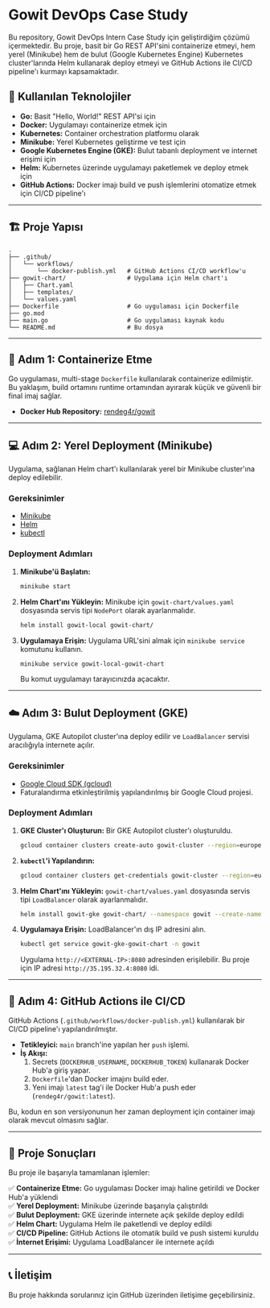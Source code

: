# Gowit DevOps Case Study

Bu repository, Gowit DevOps Intern Case Study için geliştirdiğim çözümü içermektedir. Bu proje, basit bir Go REST API'sini containerize etmeyi, hem yerel (Minikube) hem de bulut (Google Kubernetes Engine) Kubernetes cluster'larında Helm kullanarak deploy etmeyi ve GitHub Actions ile CI/CD pipeline'ı kurmayı kapsamaktadır.

## 🚀 Kullanılan Teknolojiler

- **Go:** Basit "Hello, World!" REST API'si için
- **Docker:** Uygulamayı containerize etmek için
- **Kubernetes:** Container orchestration platformu olarak
- **Minikube:** Yerel Kubernetes geliştirme ve test için
- **Google Kubernetes Engine (GKE):** Bulut tabanlı deployment ve internet erişimi için
- **Helm:** Kubernetes üzerinde uygulamayı paketlemek ve deploy etmek için
- **GitHub Actions:** Docker imajı build ve push işlemlerini otomatize etmek için CI/CD pipeline'ı

---

## 🏗️ Proje Yapısı

```
.
├── .github/
│   └── workflows/
│       └── docker-publish.yml   # GitHub Actions CI/CD workflow'u
├── gowit-chart/                 # Uygulama için Helm chart'ı
│   ├── Chart.yaml
│   ├── templates/
│   └── values.yaml
├── Dockerfile                   # Go uygulaması için Dockerfile
├── go.mod
├── main.go                      # Go uygulaması kaynak kodu
└── README.md                    # Bu dosya
```

---

## 🐳 Adım 1: Containerize Etme

Go uygulaması, multi-stage `Dockerfile` kullanılarak containerize edilmiştir. Bu yaklaşım, build ortamını runtime ortamından ayırarak küçük ve güvenli bir final imaj sağlar.

- **Docker Hub Repository:** [rendeg4r/gowit](https://hub.docker.com/r/rendeg4r/gowit)

---

## 💻 Adım 2: Yerel Deployment (Minikube)

Uygulama, sağlanan Helm chart'ı kullanılarak yerel bir Minikube cluster'ına deploy edilebilir.

### Gereksinimler

- [Minikube](https://minikube.sigs.k8s.io/docs/start/)
- [Helm](https://helm.sh/docs/intro/install/)
- [kubectl](https://kubernetes.io/docs/tasks/tools/install-kubectl/)

### Deployment Adımları

1.  **Minikube'ü Başlatın:**
    ```bash
    minikube start
    ```

2.  **Helm Chart'ını Yükleyin:**
    Minikube için `gowit-chart/values.yaml` dosyasında servis tipi `NodePort` olarak ayarlanmalıdır.
    ```bash
    helm install gowit-local gowit-chart/
    ```

3.  **Uygulamaya Erişin:**
    Uygulama URL'sini almak için `minikube service` komutunu kullanın.
    ```bash
    minikube service gowit-local-gowit-chart
    ```
    Bu komut uygulamayı tarayıcınızda açacaktır.

---

## ☁️ Adım 3: Bulut Deployment (GKE)

Uygulama, GKE Autopilot cluster'ına deploy edilir ve `LoadBalancer` servisi aracılığıyla internete açılır.

### Gereksinimler

- [Google Cloud SDK (gcloud)](https://cloud.google.com/sdk/docs/install)
- Faturalandırma etkinleştirilmiş yapılandırılmış bir Google Cloud projesi.

### Deployment Adımları

1.  **GKE Cluster'ı Oluşturun:**
    Bir GKE Autopilot cluster'ı oluşturuldu.
    ```bash
    gcloud container clusters create-auto gowit-cluster --region=europe-west1
    ```

2.  **`kubectl`'i Yapılandırın:**
    ```bash
    gcloud container clusters get-credentials gowit-cluster --region=europe-west1
    ```

3.  **Helm Chart'ını Yükleyin:**
    `gowit-chart/values.yaml` dosyasında servis tipi `LoadBalancer` olarak ayarlanmalıdır.
    ```bash
    helm install gowit-gke gowit-chart/ --namespace gowit --create-namespace
    ```

4.  **Uygulamaya Erişin:**
    LoadBalancer'ın dış IP adresini alın.
    ```bash
    kubectl get service gowit-gke-gowit-chart -n gowit
    ```
    Uygulama `http://<EXTERNAL-IP>:8080` adresinden erişilebilir. Bu proje için IP adresi `http://35.195.32.4:8080` idi.

---

## 🔄 Adım 4: GitHub Actions ile CI/CD

GitHub Actions (`.github/workflows/docker-publish.yml`) kullanılarak bir CI/CD pipeline'ı yapılandırılmıştır.

- **Tetikleyici:** `main` branch'ine yapılan her `push` işlemi.
- **İş Akışı:**
    1.  Secrets (`DOCKERHUB_USERNAME`, `DOCKERHUB_TOKEN`) kullanarak Docker Hub'a giriş yapar.
    2.  `Dockerfile`'dan Docker imajını build eder.
    3.  Yeni imajı `latest` tag'i ile Docker Hub'a push eder (`rendeg4r/gowit:latest`).

Bu, kodun en son versiyonunun her zaman deployment için container imajı olarak mevcut olmasını sağlar.

---

## 🎯 Proje Sonuçları

Bu proje ile başarıyla tamamlanan işlemler:

✅ **Containerize Etme:** Go uygulaması Docker imajı haline getirildi ve Docker Hub'a yüklendi  
✅ **Yerel Deployment:** Minikube üzerinde başarıyla çalıştırıldı  
✅ **Bulut Deployment:** GKE üzerinde internete açık şekilde deploy edildi  
✅ **Helm Chart:** Uygulama Helm ile paketlendi ve deploy edildi  
✅ **CI/CD Pipeline:** GitHub Actions ile otomatik build ve push sistemi kuruldu  
✅ **İnternet Erişimi:** Uygulama LoadBalancer ile internete açıldı  

---

## 📞 İletişim

Bu proje hakkında sorularınız için GitHub üzerinden iletişime geçebilirsiniz. 